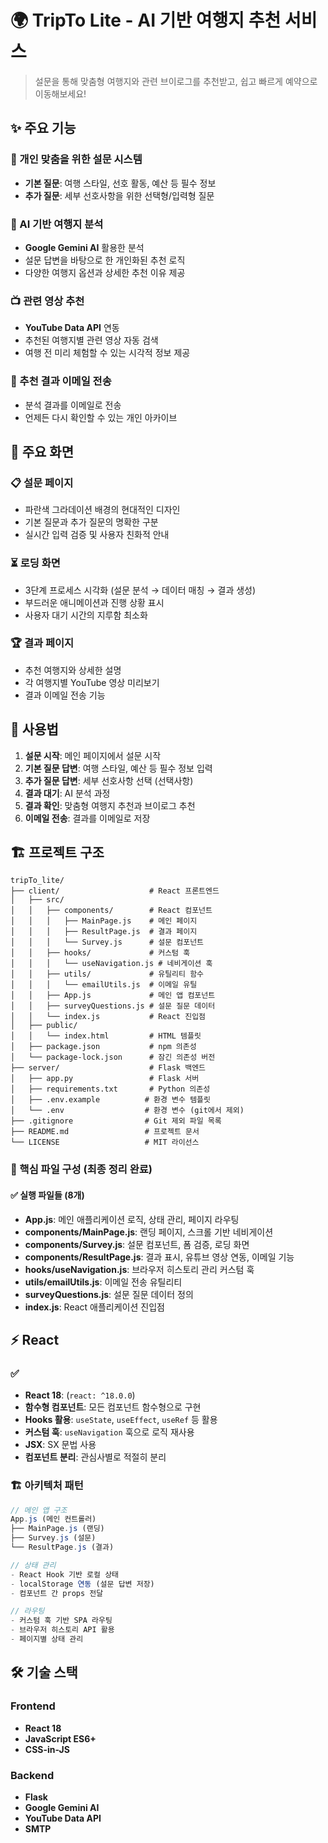 # 🌍 TripTo Lite - AI 기반 여행지 추천 서비스

> 설문을 통해 맞춤형 여행지와 관련 브이로그를 추천받고, 쉽고 빠르게 예약으로 이동해보세요!

## ✨ 주요 기능

### 🎯 개인 맞춤을 위한 설문 시스템
- **기본 질문**: 여행 스타일, 선호 활동, 예산 등 필수 정보
- **추가 질문**: 세부 선호사항을 위한 선택형/입력형 질문 

### 🤖 AI 기반 여행지 분석
- **Google Gemini AI** 활용한 분석
- 설문 답변을 바탕으로 한 개인화된 추천 로직
- 다양한 여행지 옵션과 상세한 추천 이유 제공

### 📺 관련 영상 추천
- **YouTube Data API** 연동
- 추천된 여행지별 관련 영상 자동 검색
- 여행 전 미리 체험할 수 있는 시각적 정보 제공

### 📧 추천 결과 이메일 전송
- 분석 결과를 이메일로 전송
- 언제든 다시 확인할 수 있는 개인 아카이브


## 🎨 주요 화면

### 📋 설문 페이지
- 파란색 그라데이션 배경의 현대적인 디자인
- 기본 질문과 추가 질문의 명확한 구분
- 실시간 입력 검증 및 사용자 친화적 안내

### ⏳ 로딩 화면
- 3단계 프로세스 시각화 (설문 분석 → 데이터 매칭 → 결과 생성)
- 부드러운 애니메이션과 진행 상황 표시
- 사용자 대기 시간의 지루함 최소화

### 🏆 결과 페이지
- 추천 여행지와 상세한 설명
- 각 여행지별 YouTube 영상 미리보기
- 결과 이메일 전송 기능

## 🎯 사용법

1. **설문 시작**: 메인 페이지에서 설문 시작
2. **기본 질문 답변**: 여행 스타일, 예산 등 필수 정보 입력
3. **추가 질문 답변**: 세부 선호사항 선택 (선택사항)
4. **결과 대기**: AI 분석 과정
5. **결과 확인**: 맞춤형 여행지 추천과 브이로그 추천
6. **이메일 전송**: 결과를 이메일로 저장

## 🏗️ 프로젝트 구조

```
tripTo_lite/
├── client/                    # React 프론트엔드
│   ├── src/
│   │   ├── components/        # React 컴포넌트
│   │   │   ├── MainPage.js    # 메인 페이지
│   │   │   ├── ResultPage.js  # 결과 페이지  
│   │   │   └── Survey.js      # 설문 컴포넌트
│   │   ├── hooks/             # 커스텀 훅
│   │   │   └── useNavigation.js # 네비게이션 훅
│   │   ├── utils/             # 유틸리티 함수
│   │   │   └── emailUtils.js  # 이메일 유틸
│   │   ├── App.js             # 메인 앱 컴포넌트
│   │   ├── surveyQuestions.js # 설문 질문 데이터
│   │   └── index.js           # React 진입점
│   ├── public/
│   │   └── index.html         # HTML 템플릿
│   ├── package.json           # npm 의존성
│   └── package-lock.json      # 잠긴 의존성 버전
├── server/                    # Flask 백엔드
│   ├── app.py                 # Flask 서버
│   ├── requirements.txt       # Python 의존성
│   ├── .env.example          # 환경 변수 템플릿
│   └── .env                  # 환경 변수 (git에서 제외)
├── .gitignore                # Git 제외 파일 목록
├── README.md                 # 프로젝트 문서
└── LICENSE                   # MIT 라이선스
```

### 📁 핵심 파일 구성 (최종 정리 완료)

#### ✅ 실행 파일들 (8개)
- **App.js**: 메인 애플리케이션 로직, 상태 관리, 페이지 라우팅
- **components/MainPage.js**: 랜딩 페이지, 스크롤 기반 네비게이션
- **components/Survey.js**: 설문 컴포넌트, 폼 검증, 로딩 화면
- **components/ResultPage.js**: 결과 표시, 유튜브 영상 연동, 이메일 기능
- **hooks/useNavigation.js**: 브라우저 히스토리 관리 커스텀 훅
- **utils/emailUtils.js**: 이메일 전송 유틸리티
- **surveyQuestions.js**: 설문 질문 데이터 정의
- **index.js**: React 애플리케이션 진입점

## ⚡ React

### ✅
- **React 18**: (`react: ^18.0.0`)
- **함수형 컴포넌트**: 모든 컴포넌트 함수형으로 구현
- **Hooks 활용**: `useState`, `useEffect`, `useRef` 등 활용
- **커스텀 훅**: `useNavigation` 훅으로 로직 재사용
- **JSX**: SX 문법 사용
- **컴포넌트 분리**: 관심사별로 적절히 분리

### 🏗️ 아키텍처 패턴
```javascript
// 메인 앱 구조
App.js (메인 컨트롤러)
├── MainPage.js (랜딩)
├── Survey.js (설문)
└── ResultPage.js (결과)

// 상태 관리
- React Hook 기반 로컬 상태
- localStorage 연동 (설문 답변 저장)
- 컴포넌트 간 props 전달

// 라우팅
- 커스텀 훅 기반 SPA 라우팅
- 브라우저 히스토리 API 활용
- 페이지별 상태 관리
```
 
## 🛠️ 기술 스택

### Frontend
- **React 18**
- **JavaScript ES6+**
- **CSS-in-JS**

### Backend  
- **Flask**
- **Google Gemini AI**
- **YouTube Data API**
- **SMTP**

